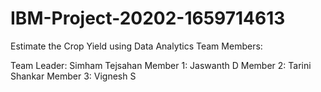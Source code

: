 # IBM-Project-20202-1659714613
Estimate the Crop Yield using Data Analytics
Team Members:

Team Leader: Simham Tejsahan
Member 1: Jaswanth D
Member 2: Tarini Shankar
Member 3: Vignesh S
